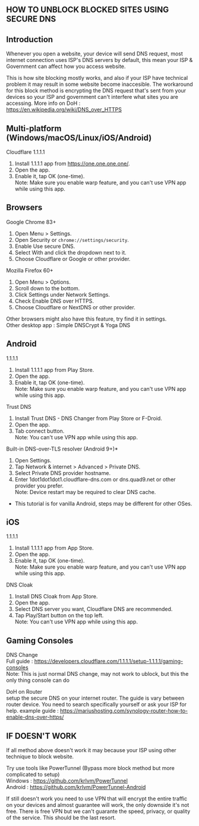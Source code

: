 HOW TO UNBLOCK BLOCKED SITES USING SECURE DNS
-----
 
## Introduction
Whenever you open a website, your device will send DNS request, most internet connection uses ISP's DNS servers by default, this mean your ISP & Government can affect how you access website.
 
This is how site blocking mostly works, and also if your ISP have technical problem it may result in some website become inaccesible.
The workaround for this block method is encrypting the DNS request that's sent from your devices so your ISP and government can't interfere what sites you are accessing.
More info on DoH : https://en.wikipedia.org/wiki/DNS_over_HTTPS
 
 
## Multi-platform (Windows/macOS/Linux/iOS/Android)
Cloudflare 1.1.1.1
1. Install 1.1.1.1 app from https://one.one.one.one/.
2. Open the app.
3. Enable it, tap OK (one-time).  
Note: Make sure you enable warp feature, and you can't use VPN app while using this app.  
 
 
## Browsers
Google Chrome 83+
1. Open Menu > Settings.
2. Open Security or `chrome://settings/security`.
3. Enable Use secure DNS.
4. Select With and click the dropdown next to it.
5. Choose Cloudflare or Google or other provider.
 
Mozilla Firefox 60+
1. Open Menu > Options.
2. Scroll down to the bottom.
3. Click Settings under Network Settings.
4. Check Enable DNS over HTTPS.
5. Choose Cloudflare or NextDNS or other provider.

Other browsers might also have this feature, try find it in settings.  
Other desktop app : Simple DNSCrypt & Yoga DNS  
 
## Android
 1.1.1.1
1. Install 1.1.1.1 app from Play Store.
2. Open the app.
3. Enable it, tap OK (one-time).  
Note: Make sure you enable warp feature, and you can't use VPN app while using this app.

Trust DNS
1. Install Trust DNS - DNS Changer from Play Store or F-Droid.
2. Open the app.
3. Tab connect button.  
Note: You can't use VPN app while using this app.
 
Built-in DNS-over-TLS resolver (Android 9+)*
1. Open Settings.
2. Tap Network & internet > Advanced > Private DNS.
3. Select Private DNS provider hostname.
4. Enter 1dot1dot1dot1.cloudflare-dns.com or dns.quad9.net or other provider you prefer.  
Note: Device restart may be required to clear DNS cache.
* This tutorial is for vanilla Android, steps may be different for other OSes.
 

## iOS
 1.1.1.1
1. Install 1.1.1.1 app from App Store.
2. Open the app.
3. Enable it, tap OK (one-time).  
Note: Make sure you enable warp feature, and you can't use VPN app while using this app.

DNS Cloak
1. Install DNS Cloak from App Store.
2. Open the app.
3. Select DNS server you want, Cloudflare DNS are recommended.
4. Tap Play/Start button on the top left.  
Note: You can't use VPN app while using this app.
 
  
## Gaming Consoles
DNS Change  
Full guide : https://developers.cloudflare.com/1.1.1.1/setup-1.1.1.1/gaming-consoles  
Note: This is just normal DNS change, may not work to ublock, but this the only thing console can do

DoH on Router  
setup the secure DNS on your internet router. The guide is vary between router device. You need to search specifically yourself or ask your ISP for help.
example guide : https://mariushosting.com/synology-router-how-to-enable-dns-over-https/  
 
## IF DOESN'T WORK
If all method above doesn't work it may because your ISP using other technique to block website.  
  
Try use tools like PowerTunnel (Bypass more block method but more complicated to setup)  
Windows : https://github.com/krlvm/PowerTunnel  
Android : https://github.com/krlvm/PowerTunnel-Android  
  
If still doesn't work you need to use VPN that will encrypt the entire traffic on your devices and almost guarantee will work, the only downside it's not free. There is free VPN but we can't guarante the speed, privacy, or quality of the service. This should be the last resort.
